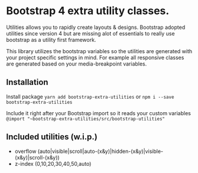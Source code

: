 # Bootstrap 4 extra utility classes.
Utilities allows you to rapidly create layouts & designs. Bootstrap adopted utilities since version 4 but are missing alot of essentials to really use bootstrap as a utility first framework.

This library utilizes the bootstrap variables so the utilities are generated with your project specific settings in mind. For example all responsive classes are generated based on your media-breakpoint variables.

## Installation
Install package `yarn add bootstrap-extra-utilities` or `npm i --save bootstrap-extra-utilities`

Include it right after your Bootstrap import so it reads your custom variables `@import "~bootstrap-extra-utilities/src/bootstrap-utilities"`

## Included utilities (w.i.p.)
* overflow (auto|visible|scroll|auto-(x&y)|hidden-(x&y)|visible-(x&y)|scroll-(x&y))
* z-index (0,10,20,30,40,50,auto)